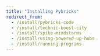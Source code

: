 ```yaml
---
title: "Installing Pybricks"
redirect_from:
  - /install/pybricks-code
  - /install/technic-boost-city
  - /install/spike-mindstorms
  - /install/using-powered-up-hubs
  - /install/running-programs
---
```

